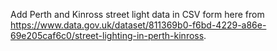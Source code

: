 Add Perth and Kinross street light data in CSV form here from https://www.data.gov.uk/dataset/811369b0-f6bd-4229-a86e-69e205caf6c0/street-lighting-in-perth-kinross.